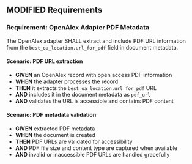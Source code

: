 ## MODIFIED Requirements

### Requirement: OpenAlex Adapter PDF Metadata

The OpenAlex adapter SHALL extract and include PDF URL information from the `best_oa_location.url_for_pdf` field in document metadata.

#### Scenario: PDF URL extraction

- **GIVEN** an OpenAlex record with open access PDF information
- **WHEN** the adapter processes the record
- **THEN** it extracts the `best_oa_location.url_for_pdf` URL
- **AND** includes it in the document metadata as `pdf_url`
- **AND** validates the URL is accessible and contains PDF content

#### Scenario: PDF metadata validation

- **GIVEN** extracted PDF metadata
- **WHEN** the document is created
- **THEN** PDF URLs are validated for accessibility
- **AND** PDF file size and content type are captured when available
- **AND** invalid or inaccessible PDF URLs are handled gracefully
